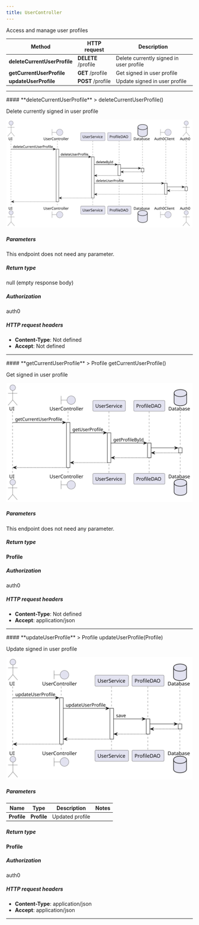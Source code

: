 ```yaml
---
title: UserController
---
```


Access and manage user profiles

| Method | HTTP request | Description |
|------------- | ------------- | -------------|
| **deleteCurrentUserProfile** | **DELETE** /profile | Delete currently signed in user profile |
| **getCurrentUserProfile** | **GET** /profile | Get signed in user profile |
| **updateUserProfile** | **POST** /profile | Update signed in user profile |



<hr/>
#### **deleteCurrentUserProfile**
> deleteCurrentUserProfile()

Delete currently signed in user profile

![sequence diagram](/diagrams/UserController-deleteCurrentUserProfile-sequence.svg)

##### Parameters
This endpoint does not need any parameter.

##### Return type

null (empty response body)

##### Authorization

auth0

##### HTTP request headers

- **Content-Type**: Not defined
- **Accept**: Not defined


<hr/>
#### **getCurrentUserProfile**
> Profile getCurrentUserProfile()

Get signed in user profile

![sequence diagram](/diagrams/UserController-getCurrentUserProfile-sequence.svg)

##### Parameters
This endpoint does not need any parameter.

##### Return type

**Profile**

##### Authorization

auth0

##### HTTP request headers

- **Content-Type**: Not defined
- **Accept**: application/json


<hr/>
#### **updateUserProfile**
> Profile updateUserProfile(Profile)

Update signed in user profile

![sequence diagram](/diagrams/UserController-updateUserProfile-sequence.svg)

##### Parameters

|Name | Type | Description  | Notes |
|------------- | ------------- | ------------- | -------------|
| **Profile** | **Profile**| Updated profile | |

##### Return type

**Profile**

##### Authorization

auth0

##### HTTP request headers

- **Content-Type**: application/json
- **Accept**: application/json

<hr/>
